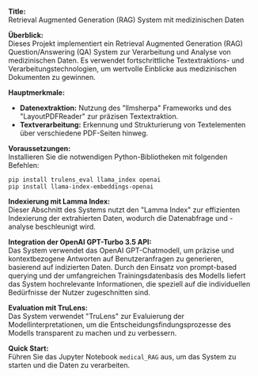 **Title:**  
Retrieval Augmented Generation (RAG) System mit medizinischen Daten

**Überblick:**  
Dieses Projekt implementiert ein Retrieval Augmented Generation (RAG) Question/Answering (QA) System zur Verarbeitung und Analyse von medizinischen Daten. Es verwendet fortschrittliche Textextraktions- und Verarbeitungstechnologien, um wertvolle Einblicke aus medizinischen Dokumenten zu gewinnen.

**Hauptmerkmale:**  
- **Datenextraktion:** Nutzung des "llmsherpa" Frameworks und des "LayoutPDFReader" zur präzisen Textextraktion.
- **Textverarbeitung:** Erkennung und Strukturierung von Textelementen über verschiedene PDF-Seiten hinweg.

**Voraussetzungen:**  
Installieren Sie die notwendigen Python-Bibliotheken mit folgenden Befehlen:
```
pip install trulens_eval llama_index openai
pip install llama-index-embeddings-openai
```

**Indexierung mit Lamma Index:**  
Dieser Abschnitt des Systems nutzt den "Lamma Index" zur effizienten Indexierung der extrahierten Daten, wodurch die Datenabfrage und -analyse beschleunigt wird.

**Integration der OpenAI GPT-Turbo 3.5 API:**  
Das System verwendet das OpenAI GPT-Chatmodell, um präzise und kontextbezogene Antworten auf Benutzeranfragen zu generieren, basierend auf indizierten Daten. Durch den Einsatz von prompt-based querying und der umfangreichen Trainingsdatenbasis des Modells liefert das System hochrelevante Informationen, die speziell auf die individuellen Bedürfnisse der Nutzer zugeschnitten sind.

**Evaluation mit TruLens:**  
Das System verwendet "TruLens" zur Evaluierung der Modellinterpretationen, um die Entscheidungsfindungsprozesse des Modells transparent zu machen und zu verbessern.

**Quick Start:**  
Führen Sie das Jupyter Notebook `medical_RAG` aus, um das System zu starten und die Daten zu verarbeiten.
